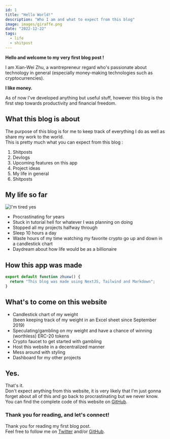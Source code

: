 ```yaml
---
id: 1
title: "Hello World!"
description: "Who I am and what to expect from this blog"
image: images/giraffe.png
date: "2022-12-22"
tags:
  - life
  - shitpost
---
```


**Hello and welcome to my very first blog post !**

I am Xian-Wei Zhu, a wantrepreneur regard who's passionate about technology in general (especially money-making technologies such as cryptocurrencies).

**I like money.**

As of now I've developed anything but useful stuff, however this blog is the first step towards productivity and financial freedom.

## What this blog is about

The purpose of this blog is for me to keep track of everything I do as well as share my work to the world. \
This is pretty much what you can expect from this blog :

1. Shitposts
2. Devlogs
3. Upcoming features on this app
4. Project ideas
5. My life in general
6. Shitposts

## My life so far

![I'm tired yes](/images/imtired.png)

- Procrastinating for years
- Stuck in tutorial hell for whatever I was planning on doing
- Stopped all my projects halfway through
- Sleep 10 hours a day
- Waste hours of my time watching my favorite crypto go up and down in a candlestick chart
- Daydream about how life would be as a billionaire

## How this app was made

```js
export default function zhuxw() {
  return "This blog was made using NextJS, Tailwind and Markdown";
}
```

## What's to come on this website

- Candlestick chart of my weight \
  (been keeping track of my weight in an Excel sheet since September 2019)
- Speculating/gambling on my weight and have a chance of winning (worthless) ERC-20 tokens
- Crypto faucet to get started with gambling
- Host this website in a decentralized manner
- Mess around with styling
- Dashboard for my other projects

## Yes.

That's it. \
Don't expect anything from this website, it is very likely that I'm just gonna forget about all of this and go back to procrastinating but we never know. \
You can find the complete code of this website on [GitHub](https://github.com/Xian-Wei/zhuxw/tree/develop).

### Thank you for reading, and let's connect!

Thank you for reading my first blog post. \
Feel free to follow me on [Twitter](https://twitter.com/xianweizhu) and/or [GitHub](https://github.com/Xian-Wei).
